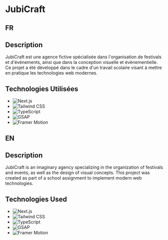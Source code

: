 # JubiCraft

## FR

## Description

JubiCraft est une agence fictive spécialisée dans l'organisation de festivals et d'événements, ainsi que dans la conception visuelle et évènementielle. Ce projet a été développé dans le cadre d'un travail scolaire visant à mettre en pratique les technologies web modernes.

## Technologies Utilisées

- ![Next.js](https://img.shields.io/badge/Next.js-11.1.0-blue?style=flat-square&logo=next.js)
- ![Tailwind CSS](https://img.shields.io/badge/Tailwind_CSS-3.0.0-blue?style=flat-square&logo=tailwind-css)
- ![TypeScript](https://img.shields.io/badge/TypeScript-4.5.5-blue?style=flat-square&logo=typescript)
- ![GSAP](https://img.shields.io/badge/GSAP-3.9.1-blue?style=flat-square&logo=greensock)
- ![Framer Motion](https://img.shields.io/badge/Framer_Motion-5.3.1-blue?style=flat-square&logo=framer)

## EN

## Description

JubiCraft is an imaginary agency specializing in the organization of festivals and events, as well as the design of visual concepts. This project was created as part of a school assignment to implement modern web technologies.

## Technologies Used

- ![Next.js](https://img.shields.io/badge/Next.js-11.1.0-blue?style=flat-square&logo=next.js)
- ![Tailwind CSS](https://img.shields.io/badge/Tailwind_CSS-3.0.0-blue?style=flat-square&logo=tailwind-css)
- ![TypeScript](https://img.shields.io/badge/TypeScript-4.5.5-blue?style=flat-square&logo=typescript)
- ![GSAP](https://img.shields.io/badge/GSAP-3.9.1-blue?style=flat-square&logo=greensock)
- ![Framer Motion](https://img.shields.io/badge/Framer_Motion-5.3.1-blue?style=flat-square&logo=framer)

